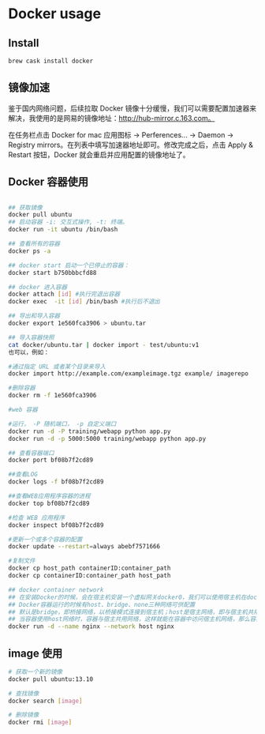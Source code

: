 # Docker usage

## Install

```bash
brew cask install docker
```

## 镜像加速

鉴于国内网络问题，后续拉取 Docker 镜像十分缓慢，我们可以需要配置加速器来解决，我使用的是网易的镜像地址：http://hub-mirror.c.163.com。

在任务栏点击 Docker for mac 应用图标 -> Perferences... -> Daemon -> Registry mirrors。在列表中填写加速器地址即可。修改完成之后，点击 Apply & Restart 按钮，Docker 就会重启并应用配置的镜像地址了。

## Docker 容器使用

```bash

## 获取镜像
docker pull ubuntu
## 启动容器 -i: 交互式操作, -t: 终端。
docker run -it ubuntu /bin/bash

## 查看所有的容器
docker ps -a

## docker start 启动一个已停止的容器：
docker start b750bbbcfd88

## docker 进入容器
docker attach [id] #执行完退出容器
docker exec  -it [id] /bin/bash #执行后不退出

## 导出和导入容器
docker export 1e560fca3906 > ubuntu.tar

## 导入容器快照
cat docker/ubuntu.tar | docker import - test/ubuntu:v1
也可以，例如：

#通过指定 URL 或者某个目录来导入
docker import http://example.com/exampleimage.tgz example/ imagerepo

#删除容器
docker rm -f 1e560fca3906

#web 容器

#运行， -P 随机端口， -p 自定义端口
docker run -d -P training/webapp python app.py
docker run -d -p 5000:5000 training/webapp python app.py

## 查看容器端口
docker port bf08b7f2cd89

##查看LOG
docker logs -f bf08b7f2cd89

##查看WEB应用程序容器的进程
docker top bf08b7f2cd89

#检查 WEB 应用程序
docker inspect bf08b7f2cd89

#更新一个或多个容器的配置
docker update --restart=always abebf7571666

#复制文件
docker cp host_path containerID:container_path
docker cp containerID:container_path host_path

## docker container network
## 在安装Docker的时候，会在宿主机安装一个虚拟网关docker0，我们可以使用宿主机在docker0上的IP地址来代替localhost。
## Docker容器运行的时候有host、bridge、none三种网络可供配置
## 默认是bridge，即桥接网络，以桥接模式连接到宿主机；host是宿主网络，即与宿主机共用网络；none则表示无网络，容器将无法联网。
## 当容器使用host网络时，容器与宿主共用网络，这样就能在容器中访问宿主机网络，那么容器的localhost就是宿主机的localhost
docker run -d --name nginx --network host nginx

```

## image 使用

```bash
# 获取一个新的镜像
docker pull ubuntu:13.10

# 查找镜像
docker search [image]

# 删除镜像
docker rmi [image]
```
